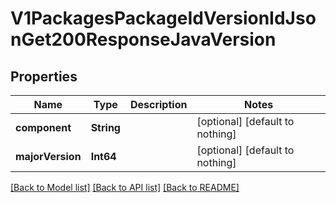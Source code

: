# V1PackagesPackageIdVersionIdJsonGet200ResponseJavaVersion


## Properties
Name | Type | Description | Notes
------------ | ------------- | ------------- | -------------
**component** | **String** |  | [optional] [default to nothing]
**majorVersion** | **Int64** |  | [optional] [default to nothing]


[[Back to Model list]](../README.md#models) [[Back to API list]](../README.md#api-endpoints) [[Back to README]](../README.md)


